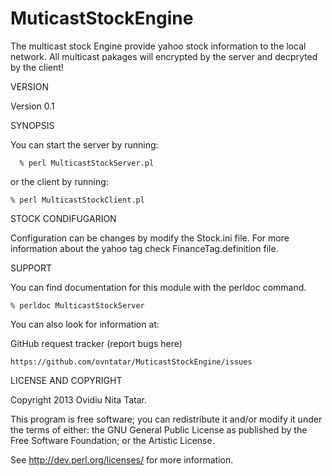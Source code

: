 MuticastStockEngine
===================


The multicast stock Engine provide yahoo stock information to the local network.
All multicast pakages will encrypted by the server and decpryted by the client!

VERSION

Version 0.1

SYNOPSIS

You can start the server by running: 

      % perl MulticastStockServer.pl 

or the client by running:

	% perl MulticastStockClient.pl

STOCK CONDIFUGARION 

Configuration can be changes by modify the Stock.ini file. 
For more information about the yahoo tag check FinanceTag.definition file. 

SUPPORT

You can find documentation for this module with the perldoc command.

	% perldoc MulticastStockServer

You can also look for information at:

GitHub request tracker (report bugs here)

	https://github.com/ovntatar/MuticastStockEngine/issues

LICENSE AND COPYRIGHT

Copyright 2013 Ovidiu Nita Tatar.

This program is free software; you can redistribute it and/or modify it
under the terms of either: the GNU General Public License as published
by the Free Software Foundation; or the Artistic License.

See http://dev.perl.org/licenses/ for more information.
